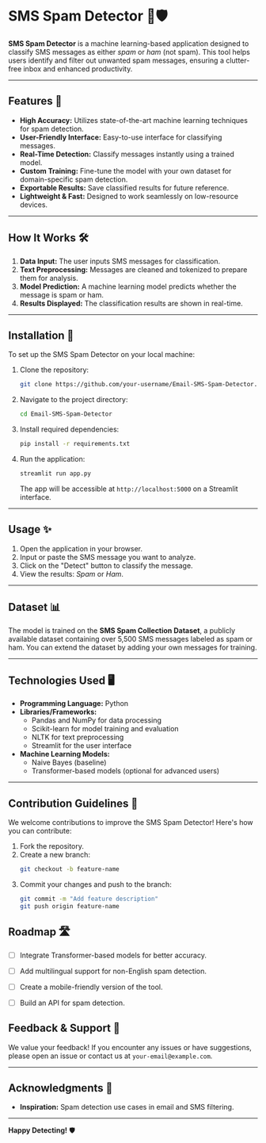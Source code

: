 # SMS Spam Detector 📱🛡️

**SMS Spam Detector** is a machine learning-based application designed to classify SMS messages as either *spam* or *ham* (not spam). This tool helps users identify and filter out unwanted spam messages, ensuring a clutter-free inbox and enhanced productivity.

---

## Features 🚀

- **High Accuracy:** Utilizes state-of-the-art machine learning techniques for spam detection.
- **User-Friendly Interface:** Easy-to-use interface for classifying messages.
- **Real-Time Detection:** Classify messages instantly using a trained model.
- **Custom Training:** Fine-tune the model with your own dataset for domain-specific spam detection.
- **Exportable Results:** Save classified results for future reference.
- **Lightweight & Fast:** Designed to work seamlessly on low-resource devices.

---

## How It Works 🛠️

1. **Data Input:** The user inputs SMS messages for classification.
2. **Text Preprocessing:** Messages are cleaned and tokenized to prepare them for analysis.
3. **Model Prediction:** A machine learning model predicts whether the message is spam or ham.
4. **Results Displayed:** The classification results are shown in real-time.

---

## Installation 🔧

To set up the SMS Spam Detector on your local machine:

1. Clone the repository:
   ```bash
   git clone https://github.com/your-username/Email-SMS-Spam-Detector.git
   ```
2. Navigate to the project directory:
   ```bash
   cd Email-SMS-Spam-Detector
   ```
3. Install required dependencies:
   ```bash
   pip install -r requirements.txt
   ```
4. Run the application:
   ```bash
   streamlit run app.py
   ```
   The app will be accessible at `http://localhost:5000` on a Streamlit interface.

---

## Usage ✨

1. Open the application in your browser.
2. Input or paste the SMS message you want to analyze.
3. Click on the "Detect" button to classify the message.
4. View the results: *Spam* or *Ham*.

---

## Dataset 📊

The model is trained on the **SMS Spam Collection Dataset**, a publicly available dataset containing over 5,500 SMS messages labeled as spam or ham. You can extend the dataset by adding your own messages for training.

---

## Technologies Used 🖥️

- **Programming Language:** Python
- **Libraries/Frameworks:**
  - Pandas and NumPy for data processing
  - Scikit-learn for model training and evaluation
  - NLTK for text preprocessing
  - Streamlit for the user interface
- **Machine Learning Models:**
  - Naive Bayes (baseline)
  - Transformer-based models (optional for advanced users)

---

## Contribution Guidelines 🤝

We welcome contributions to improve the SMS Spam Detector! Here's how you can contribute:

1. Fork the repository.
2. Create a new branch:
   ```bash
   git checkout -b feature-name
   ```
3. Commit your changes and push to the branch:
   ```bash
   git commit -m "Add feature description"
   git push origin feature-name
   ```

## Roadmap 🛣️

- [ ] Integrate Transformer-based models for better accuracy.
- [ ] Add multilingual support for non-English spam detection.
- [ ] Create a mobile-friendly version of the tool.
- [ ] Build an API for spam detection.


## Feedback & Support 💬

We value your feedback! If you encounter any issues or have suggestions, please open an issue or contact us at `your-email@example.com`.

---

## Acknowledgments 🙏

- **Inspiration:** Spam detection use cases in email and SMS filtering.

---

**Happy Detecting!** 🛡️
